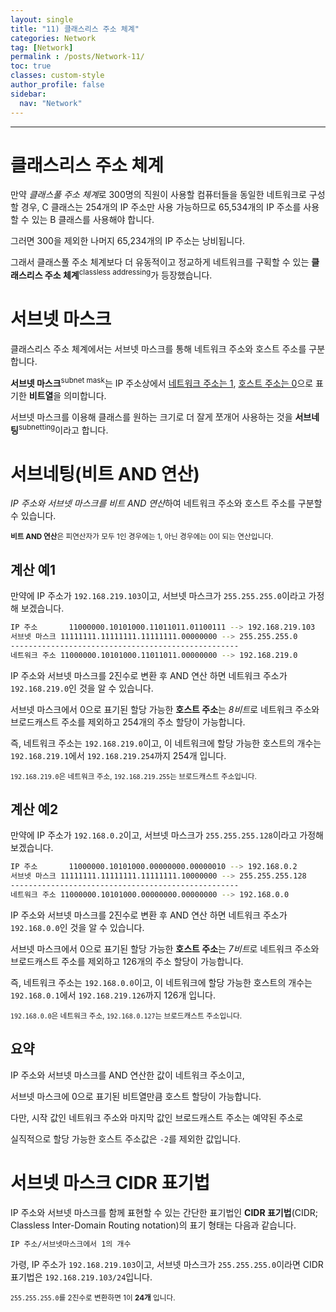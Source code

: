 ```yaml
---
layout: single
title: "11) 클래스리스 주소 체계"
categories: Network
tag: [Network]
permalink : /posts/Network-11/
toc: true
classes: custom-style
author_profile: false
sidebar:
  nav: "Network"
---
```


<hr>

# 클래스리스 주소 체계

만약 *클래스풀 주소 체계*로 300명의 직원이 사용할 컴퓨터들을 동일한 네트워크로 구성할 경우, C 클래스는 254개의 IP 주소만 사용 가능하므로 65,534개의 IP 주소를 사용할 수 있는 B 클래스를 사용해야 합니다.

그러면 300을 제외한 나머지 65,234개의 IP 주소는 낭비됩니다.

그래서 클래스풀 주소 체계보다 더 유동적이고 정교하게 네트워크를 구획할 수 있는 **클래스리스 주소 체계**<sup>classless addressing</sup>가 등장했습니다.

# 서브넷 마스크

클래스리스 주소 체계에서는 서브넷 마스크를 통해 네트워크 주소와 호스트 주소를 구분 합니다.

**서브넷 마스크**<sup>subnet mask</sup>는 IP 주소상에서 <u>네트워크 주소는 1</u>, <u>호스트 주소는 0</u>으로 표기한 **비트열**을 의미합니다.

서브넷 마스크를 이용해 클래스를 원하는 크기로 더 잘게 쪼개어 사용하는 것을 **서브네팅**<sup>subnetting</sup>이라고 합니다.

# 서브네팅(비트 AND 연산)

*IP 주소와 서브넷 마스크를 비트 AND 연산*하여 네트워크 주소와 호스트 주소를 구분할 수 있습니다.

<small>**비트 AND 연산**은 피연산자가 모두 1인 경우에는 1, 아닌 경우에는 0이 되는 연산입니다.</small>

## 계산 예1

만약에 IP 주소가 `192.168.219.103`이고, 서브넷 마스크가 `255.255.255.0`이라고 가정해 보겠습니다.

```bash
IP 주소       11000000.10101000.11011011.01100111 --> 192.168.219.103
서브넷 마스크 11111111.11111111.11111111.00000000 --> 255.255.255.0
---------------------------------------------------
네트워크 주소 11000000.10101000.11011011.00000000 --> 192.168.219.0
```

IP 주소와 서브넷 마스크를 2진수로 변환 후 AND 연산 하면 네트워크 주소가 `192.168.219.0`인 것을 알 수 있습니다.

서브넷 마스크에서 0으로 표기된 할당 가능한 **호스트 주소**는 *8비트*로 네트워크 주소와 브로드캐스트 주소를 제외하고 254개의 주소 할당이 가능합니다.

즉, 네트워크 주소는 `192.168.219.0`이고, 이 네트워크에 할당 가능한 호스트의 개수는 `192.168.219.1`에서 `192.168.219.254`까지 254개 입니다.

<small>`192.168.219.0`은 네트워크 주소, `192.168.219.255`는 브로드캐스트 주소입니다.</small>

## 계산 예2

만약에 IP 주소가 `192.168.0.2`이고, 서브넷 마스크가 `255.255.255.128`이라고 가정해 보겠습니다.

```bash
IP 주소       11000000.10101000.00000000.00000010 --> 192.168.0.2 
서브넷 마스크 11111111.11111111.11111111.10000000 --> 255.255.255.128
---------------------------------------------------
네트워크 주소 11000000.10101000.00000000.00000000 --> 192.168.0.0
```

IP 주소와 서브넷 마스크를 2진수로 변환 후 AND 연산 하면 네트워크 주소가 `192.168.0.0`인 것을 알 수 있습니다.

서브넷 마스크에서 0으로 표기된 할당 가능한 **호스트 주소**는 *7비트*로 네트워크 주소와 브로드캐스트 주소를 제외하고 126개의 주소 할당이 가능합니다.

즉, 네트워크 주소는 `192.168.0.0`이고, 이 네트워크에 할당 가능한 호스트의 개수는 `192.168.0.1`에서 `192.168.219.126`까지 126개 입니다.

<small>`192.168.0.0`은 네트워크 주소, `192.168.0.127`는 브로드캐스트 주소입니다.</small>

## 요약

IP 주소와 서브넷 마스크를 AND 연산한 값이 네트워크 주소이고,

서브넷 마스크에 0으로 표기된 비트열만큼 호스트 할당이 가능합니다.

다만, 시작 값인 네트워크 주소와 마지막 값인 브로드캐스트 주소는 예약된 주소로

실직적으로 할당 가능한 호스트 주소값은 `-2`를 제외한 값입니다.

# 서브넷 마스크 CIDR 표기법

IP 주소와 서브넷 마스크를 함께 표현할 수 있는 간단한 표기법인 **CIDR 표기법**(CIDR; Classless Inter-Domain Routing notation)의 표기 형태는 다음과 같습니다.

```bash
IP 주소/서브넷마스크에서 1의 개수
```

가령, IP 주소가 `192.168.219.103`이고, 서브넷 마스크가 `255.255.255.0`이라면 CIDR 표기법은 `192.168.219.103/24`입니다.

<small>`255.255.255.0`를 2진수로 변환하면 1이 **24개** 입니다.</small>